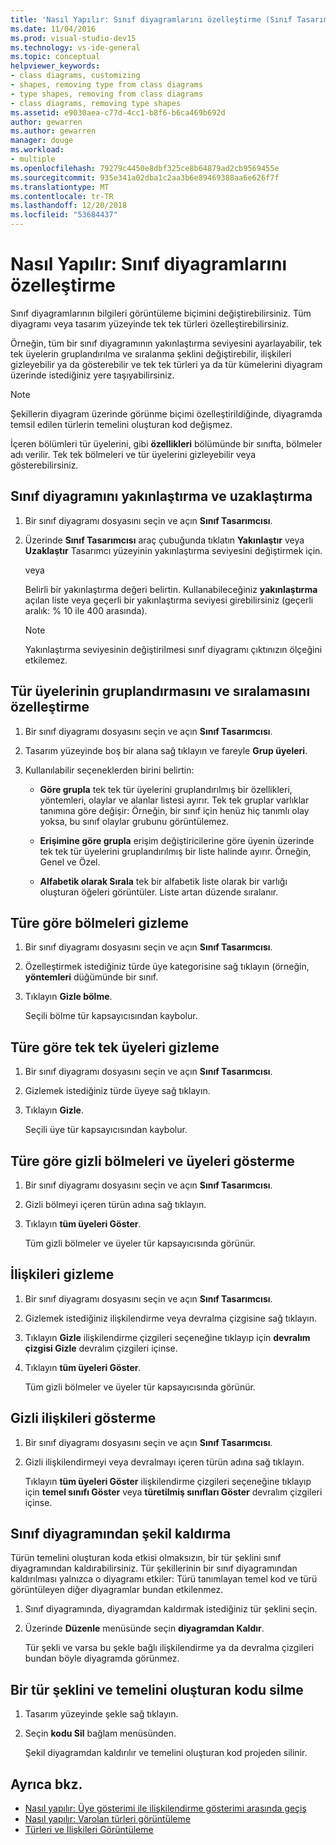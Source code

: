```yaml
---
title: 'Nasıl Yapılır: Sınıf diyagramlarını özelleştirme (Sınıf Tasarımcısı)'
ms.date: 11/04/2016
ms.prod: visual-studio-dev15
ms.technology: vs-ide-general
ms.topic: conceptual
helpviewer_keywords:
- class diagrams, customizing
- shapes, removing type from class diagrams
- type shapes, removing from class diagrams
- class diagrams, removing type shapes
ms.assetid: e9030aea-c77d-4cc1-b8f6-b6ca469b692d
author: gewarren
ms.author: gewarren
manager: douge
ms.workload:
- multiple
ms.openlocfilehash: 79279c4450e8dbf325ce8b64879ad2cb9569455e
ms.sourcegitcommit: 935e341a02dba1c2aa3b6e89469388aa6e626f7f
ms.translationtype: MT
ms.contentlocale: tr-TR
ms.lasthandoff: 12/20/2018
ms.locfileid: "53684437"
---
```

# <a name="how-to-customize-class-diagrams"></a>Nasıl Yapılır: Sınıf diyagramlarını özelleştirme

Sınıf diyagramlarının bilgileri görüntüleme biçimini değiştirebilirsiniz. Tüm diyagramı veya tasarım yüzeyinde tek tek türleri özelleştirebilirsiniz.

Örneğin, tüm bir sınıf diyagramının yakınlaştırma seviyesini ayarlayabilir, tek tek üyelerin gruplandırılma ve sıralanma şeklini değiştirebilir, ilişkileri gizleyebilir ya da gösterebilir ve tek tek türleri ya da tür kümelerini diyagram üzerinde istediğiniz yere taşıyabilirsiniz.

> [!NOTE]
> Şekillerin diyagram üzerinde görünme biçimi özelleştirildiğinde, diyagramda temsil edilen türlerin temelini oluşturan kod değişmez.

İçeren bölümleri tür üyelerini, gibi **özellikleri** bölümünde bir sınıfta, bölmeler adı verilir. Tek tek bölmeleri ve tür üyelerini gizleyebilir veya gösterebilirsiniz.

## <a name="zoom-in-and-out-of-the-class-diagram"></a>Sınıf diyagramını yakınlaştırma ve uzaklaştırma

1. Bir sınıf diyagramı dosyasını seçin ve açın **Sınıf Tasarımcısı**.

2. Üzerinde **Sınıf Tasarımcısı** araç çubuğunda tıklatın **Yakınlaştır** veya **Uzaklaştır** Tasarımcı yüzeyinin yakınlaştırma seviyesini değiştirmek için.

     veya

     Belirli bir yakınlaştırma değeri belirtin. Kullanabileceğiniz **yakınlaştırma** açılan liste veya geçerli bir yakınlaştırma seviyesi girebilirsiniz (geçerli aralık: % 10 ile 400 arasında).

    > [!NOTE]
    > Yakınlaştırma seviyesinin değiştirilmesi sınıf diyagramı çıktınızın ölçeğini etkilemez.

## <a name="customize-grouping-and-sorting-of-type-members"></a>Tür üyelerinin gruplandırmasını ve sıralamasını özelleştirme

1. Bir sınıf diyagramı dosyasını seçin ve açın **Sınıf Tasarımcısı**.

2. Tasarım yüzeyinde boş bir alana sağ tıklayın ve fareyle **Grup üyeleri**.

3. Kullanılabilir seçeneklerden birini belirtin:

    - **Göre grupla** tek tek tür üyelerini gruplandırılmış bir özellikleri, yöntemleri, olaylar ve alanlar listesi ayırır. Tek tek gruplar varlıklar tanımına göre değişir: Örneğin, bir sınıf için henüz hiç tanımlı olay yoksa, bu sınıf olaylar grubunu görüntülemez.

    - **Erişimine göre grupla** erişim değiştiricilerine göre üyenin üzerinde tek tek tür üyelerini gruplandırılmış bir liste halinde ayırır. Örneğin, Genel ve Özel.

    - **Alfabetik olarak Sırala** tek bir alfabetik liste olarak bir varlığı oluşturan öğeleri görüntüler. Liste artan düzende sıralanır.

## <a name="hide-compartments-on-a-type"></a>Türe göre bölmeleri gizleme

1. Bir sınıf diyagramı dosyasını seçin ve açın **Sınıf Tasarımcısı**.

2. Özelleştirmek istediğiniz türde üye kategorisine sağ tıklayın (örneğin, **yöntemleri** düğümünde bir sınıf.

3. Tıklayın **Gizle bölme**.

     Seçili bölme tür kapsayıcısından kaybolur.

## <a name="hide-individual-members-on-a-type"></a>Türe göre tek tek üyeleri gizleme

1. Bir sınıf diyagramı dosyasını seçin ve açın **Sınıf Tasarımcısı**.

2. Gizlemek istediğiniz türde üyeye sağ tıklayın.

3. Tıklayın **Gizle**.

     Seçili üye tür kapsayıcısından kaybolur.

## <a name="show-hidden-compartments-and-members-on-a-type"></a>Türe göre gizli bölmeleri ve üyeleri gösterme

1. Bir sınıf diyagramı dosyasını seçin ve açın **Sınıf Tasarımcısı**.

2. Gizli bölmeyi içeren türün adına sağ tıklayın.

3. Tıklayın **tüm üyeleri Göster**.

     Tüm gizli bölmeler ve üyeler tür kapsayıcısında görünür.

## <a name="hide-relationships"></a>İlişkileri gizleme

1. Bir sınıf diyagramı dosyasını seçin ve açın **Sınıf Tasarımcısı**.

2. Gizlemek istediğiniz ilişkilendirme veya devralma çizgisine sağ tıklayın.

3. Tıklayın **Gizle** ilişkilendirme çizgileri seçeneğine tıklayıp için **devralım çizgisi Gizle** devralım çizgileri içinse.

4. Tıklayın **tüm üyeleri Göster**.

     Tüm gizli bölmeler ve üyeler tür kapsayıcısında görünür.

## <a name="show-hidden-relationships"></a>Gizli ilişkileri gösterme

1. Bir sınıf diyagramı dosyasını seçin ve açın **Sınıf Tasarımcısı**.

2. Gizli ilişkilendirmeyi veya devralmayı içeren türün adına sağ tıklayın.

   Tıklayın **tüm üyeleri Göster** ilişkilendirme çizgileri seçeneğine tıklayıp için **temel sınıfı Göster** veya **türetilmiş sınıfları Göster** devralım çizgileri içinse.

## <a name="remove-a-shape-from-a-class-diagram"></a>Sınıf diyagramından şekil kaldırma
Türün temelini oluşturan koda etkisi olmaksızın, bir tür şeklini sınıf diyagramından kaldırabilirsiniz. Tür şekillerinin bir sınıf diyagramından kaldırılması yalnızca o diyagramı etkiler: Türü tanımlayan temel kod ve türü görüntüleyen diğer diyagramlar bundan etkilenmez.

1. Sınıf diyagramında, diyagramdan kaldırmak istediğiniz tür şeklini seçin.

2. Üzerinde **Düzenle** menüsünde seçin **diyagramdan Kaldır**.

     Tür şekli ve varsa bu şekle bağlı ilişkilendirme ya da devralma çizgileri bundan böyle diyagramda görünmez.

## <a name="delete-a-type-shape-and-its-underlying-code"></a>Bir tür şeklini ve temelini oluşturan kodu silme

1. Tasarım yüzeyinde şekle sağ tıklayın.

2. Seçin **kodu Sil** bağlam menüsünden.

     Şekil diyagramdan kaldırılır ve temelini oluşturan kod projeden silinir.

## <a name="see-also"></a>Ayrıca bkz.

- [Nasıl yapılır: Üye gösterimi ile ilişkilendirme gösterimi arasında geçiş](how-to-change-between-member-notation-and-association-notation.md)
- [Nasıl yapılır: Varolan türleri görüntüleme](how-to-view-existing-types.md)
- [Türleri ve İlişkileri Görüntüleme](designing-and-viewing-classes-and-types.md)